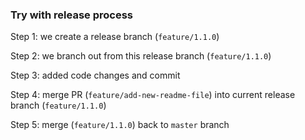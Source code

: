 ### Try with release process

Step 1: we create a release branch (`feature/1.1.0`)

Step 2: we branch out from this release branch (`feature/1.1.0`)

Step 3: added code changes and commit

Step 4: merge PR (`feature/add-new-readme-file`) into current release branch (`feature/1.1.0`)

Step 5: merge (`feature/1.1.0`) back to `master` branch
